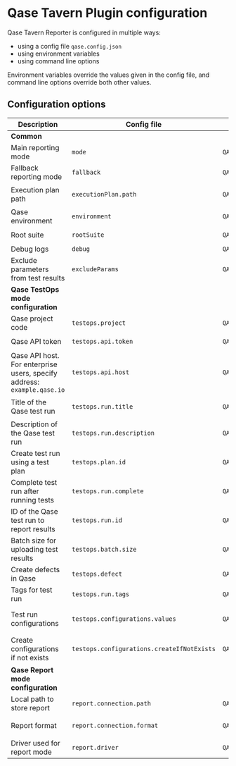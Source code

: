 # Qase Tavern Plugin configuration

Qase Tavern Reporter is configured in multiple ways:

- using a config file `qase.config.json`
- using environment variables
- using command line options

Environment variables override the values given in the config file,
and command line options override both other values.

## Configuration options

| Description                               | Config file                | Environment variable            | CLI option                        | Default value                           | Required | Possible values            |
|-------------------------------------------|----------------------------|---------------------------------|-----------------------------------|-----------------------------------------|----------|----------------------------|
| **Common**                                |
| Main reporting mode                       | `mode`                     | `QASE_MODE`                     | `--qase-mode`                     | `off`                               | No       | `testops`, `report`, `off` |
| Fallback reporting mode                   | `fallback`                 | `QASE_FALLBACK`                 | `--qase-fallback`                 | `report`                                | No       | `testops`, `report`, `off` |
| Execution plan path                       | `executionPlan.path`       | `QASE_EXECUTION_PLAN_PATH`      | `--qase-execution-plan-path`      | `./build/qase-execution-plan.json`      | No       | Any string                 |
| Qase environment                          | `environment`              | `QASE_ENVIRONMENT`              | `--qase-environment`              | `local`                                 | No       | Any string                 |
| Root suite                                | `rootSuite`                | `QASE_ROOT_SUITE`               | `--qase-root-suite`               |                                         | No       | Any string                 |
| Debug logs                                | `debug`                    | `QASE_DEBUG`                    | `--qase-debug`                    | false                                   | No       | `true`, `false`            |
| Exclude parameters from test results      | `excludeParams`           | `QASE_EXCLUDE_PARAMS`           | `--qase-exclude-params`           | None                                    | No       | Comma-separated list of parameter names |
| **Qase TestOps mode configuration**       |
| Qase project code                         | `testops.project`          | `QASE_TESTOPS_PROJECT`          | `--qase-testops-project`          |                                         | Yes      | Any string                 |
| Qase API token                            | `testops.api.token`        | `QASE_TESTOPS_API_TOKEN`        | `--qase-testops-api-token`        |                                         | Yes      | Any string                 |
| Qase API host. For enterprise users, specify address: `example.qase.io`                             | `testops.api.host`         | `QASE_TESTOPS_API_HOST`         | `--qase-testops-api-host`         | `qase.io`                               | No       | Any string                 |
| Title of the Qase test run                | `testops.run.title`        | `QASE_TESTOPS_RUN_TITLE`        | `--qase-testops-run-title`        | `Automated Run {current date and time}` | No       | Any string                 |
| Description of the Qase test run          | `testops.run.description`  | `QASE_TESTOPS_RUN_DESCRIPTION`  | `--qase-testops-run-description`  | None, leave empty                       | No       | Any string                 |
| Create test run using a test plan         | `testops.plan.id`          | `QASE_TESTOPS_PLAN_ID`          | `--qase-testops-plan-id`          | None, don't use plans for the test run  | No       | Any integer                |
| Complete test run after running tests     | `testops.run.complete`     | `QASE_TESTOPS_RUN_COMPLETE`     | `--qase-testops-run-complete`     | `True`                                  | No       | `true`, `false`            |
| ID of the Qase test run to report results | `testops.run.id`           | `QASE_TESTOPS_RUN_ID`           | `--qase-testops-run-id`           | None, create a new test run             | No       | Any integer                |
| Batch size for uploading test results     | `testops.batch.size`       | `QASE_TESTOPS_BATCH_SIZE`       | `--qase-testops-batch-size`       | 200                                     | No       | 1 to 2000                  |
| Create defects in Qase                    | `testops.defect`           | `QASE_TESTOPS_DEFECT`           | `--qase-testops-defect`           | `False`, don't create defects           | No       | `True`, `False`            |
| Tags for test run                         | `testops.run.tags`         | `QASE_TESTOPS_RUN_TAGS`         | `--qase-testops-run-tags`         | None                                    | No       | Comma-separated list of tags |
| Test run configurations                   | `testops.configurations.values` | `QASE_TESTOPS_CONFIGURATIONS_VALUES` | `--qase-testops-configurations-values` | None, don't add any configurations      | No       | Format: "group1=value1,group2=value2" |
| Create configurations if not exists       | `testops.configurations.createIfNotExists` | `QASE_TESTOPS_CONFIGURATIONS_CREATE_IF_NOT_EXISTS` | `--qase-testops-configurations-create-if-not-exists` | `False`, don't create configurations     | No       | `True`, `False`            |
| **Qase Report mode configuration**        |
| Local path to store report                | `report.connection.path`   | `QASE_REPORT_CONNECTION_PATH`   | `--qase-report-connection-path`   | `./build/qase-report`                   | No       | Any string                 |
| Report format                             | `report.connection.format` | `QASE_REPORT_CONNECTION_FORMAT` | `--qase-report-connection-format` | `json`                                  | No       | `json`, `jsonp`            |
| Driver used for report mode               | `report.driver`            | `QASE_REPORT_DRIVER`            | `--qase-report-driver`            | `local`                                 | No       | `local`                    |
